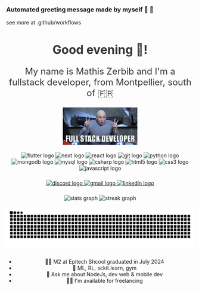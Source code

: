 ### Automated greeting message made by myself :green_heart: 🤖
see more at .github/workflows




<div align="center" style="margin: 20px 0;">
 <h2 style="font-size: 2rem; color: #333; margin-bottom: 10px;">Good evening 🌇!</h2>
 <p style="font-size: 1.5rem; color: #333;">My name is Mathis Zerbib and I'm a fullstack developer, from Montpellier, south of 🇫🇷</p>
</div>




###



<div align="center">
 <img height="100" src="https://raw.githubusercontent.com/MathisZerbib/MathisZerbib/main/fullstackdeveloper.gif" />
</div>


<br clear="both">



<div align="center">
     <img class="icon" src="https://cdn.jsdelivr.net/gh/devicons/devicon/icons/flutter/flutter-original.svg" height="30" alt="flutter logo"/>
       <img class="icon" src="https://cdn.jsdelivr.net/gh/devicons/devicon/icons/nextjs/nextjs-original.svg" height="30" alt="next logo"/>
                <img class="icon" src="https://cdn.jsdelivr.net/gh/devicons/devicon/icons/react/react-original.svg" height="30" alt="react logo" />
                <img class="icon" src="https://cdn.jsdelivr.net/gh/devicons/devicon/icons/git/git-original.svg" height="30" alt="git logo" />
                <img class="icon" src="https://cdn.jsdelivr.net/gh/devicons/devicon/icons/python/python-original.svg" height="30" alt="python logo" />
                 <img class="icon" src="https://cdn.jsdelivr.net/gh/devicons/devicon/icons/mongodb/mongodb-original.svg" height="30" alt="mongodb logo"/>
                 <img class="icon" src="https://cdn.jsdelivr.net/gh/devicons/devicon/icons/mysql/mysql-original.svg" height="30" alt="mysql logo"/>
                <img class="icon" src="https://cdn.jsdelivr.net/gh/devicons/devicon/icons/csharp/csharp-original.svg" height="30" alt="csharp logo" />
                <img class="icon" src="https://cdn.jsdelivr.net/gh/devicons/devicon/icons/html5/html5-original.svg" height="30" alt="html5 logo" />
                <img class="icon" src="https://cdn.jsdelivr.net/gh/devicons/devicon/icons/css3/css3-original.svg" height="30" alt="css3 logo" />
                <img class="icon" src="https://cdn.jsdelivr.net/gh/devicons/devicon/icons/javascript/javascript-original.svg" height="30" alt="javascript logo"/>
                

</div>



###

<div align="center">
  <a href="https://discord.com/users/564153086201823232" target="_blank">
    <img src="https://img.shields.io/static/v1?message=Discord&logo=discord&label=&color=7289DA&logoColor=white&labelColor=&style=for-the-badge" height="35" alt="discord logo" />
  </a>
  <a href="mailto:mathis.zerbib@gmail.com" target="_blank">
    <img src="https://img.shields.io/static/v1?message=Gmail&logo=gmail&label=&color=D14836&logoColor=white&labelColor=&style=for-the-badge" height="35" alt="gmail logo" />
  </a>
  <a href="https://www.linkedin.com/in/mathis-zerbib-55b4a8163/" target="_blank">
    <img src="https://img.shields.io/static/v1?message=LinkedIn&logo=linkedin&label=&color=0077B5&logoColor=white&labelColor=&style=for-the-badge" height="35" alt="linkedin logo" />
  </a>
</div>

###

<div align="center">
<img src="https://github-readme-stats.vercel.app/api?username=MathisZerbib&show_icons=true&include_all_commits=true&count_private=true&disable_animations=false&theme=dracula&locale=en&hide_border=false" height="150" alt="stats graph" />
  
 <img src="https://streak-stats.demolab.com?user=MathisZerbib&locale=en&mode=daily&theme=dracula&hide_border=false&border_radius=5" height="150" alt="streak graph" />
</div>

<br clear="both">
<div align="center">
<img src="https://raw.githubusercontent.com/MathisZerbib/MathisZerbib/output/snake.svg" alt="Snake animation"/>

###
- 👨‍🎓 M2 at Epitech Shcool graduated in July 2024
- 🌱 ML, RL, sckit.learn, gym
- 💬 Ask me about NodeJs, dev web & mobile dev
- 👷‍♂️ I'm available for freelancing
</div>
